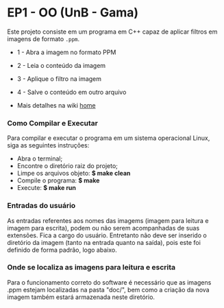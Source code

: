 # EP1 - OO (UnB - Gama)

Este projeto consiste em um programa em C++ capaz de aplicar filtros em imagens de formato `.ppm`.

* 1 - Abra a imagem no formato PPM
* 2 - Leia o conteúdo da imagem
* 3 - Aplique o filtro na imagem
* 4 - Salve o conteúdo em outro arquivo

* Mais detalhes na wiki [home](https://gitlab.com/OOFGA-2016-1/EP1/wikis/home)

### Como Compilar e Executar

Para compilar e executar o programa em um sistema operacional Linux, siga as seguintes instruções:

* Abra o terminal;
* Encontre o diretório raiz do projeto;
* Limpe os arquivos objeto:
	**$ make clean** 
* Compile o programa: 
	**$ make**
* Execute:
	**$ make run**


### Entradas do usuário

As entradas referentes aos nomes das imagems (imagem para leitura e imagem para escrita), podem ou não serem acompanhadas de suas extensões. Fica a cargo do usuário. Entretanto não deve ser inserido o diretório da imagem (tanto na entrada quanto na saída), pois este foi definido de forma padrão, logo abaixo.

### Onde se localiza as imagens para leitura e escrita

Para o funcionamento correto do software é necessário que as imagens .ppm estejam localizadas na pasta "doc/", bem como a criação da nova imagem também estará armazenada neste diretório.

